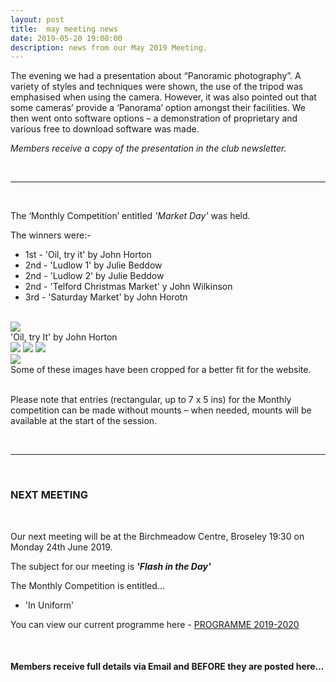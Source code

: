 ```yaml
---
layout: post
title:  may meeting news
date: 2019-05-20 19:00:00
description: news from our May 2019 Meeting.
---
```


The evening we had a presentation about “Panoramic photography”. A variety of styles and techniques were shown, the use of the tripod was emphasised when using the camera. However, it was also pointed out that some cameras’ provide a ‘Panorama’ option amongst their facilities. We then went onto software options – a demonstration of proprietary and various free to download software was made. 

*Members receive a copy of the presentation in the club newsletter.*

<br>

<hr>

<br>

The ‘Monthly Competition’ entitled *'Market Day'* was held.

The winners were:-

<ul>
	<li>1st - 'Oil, try it' by John Horton</li>
	<li>2nd - 'Ludlow 1' by Julie Beddow</li>
	<li>2nd - 'Ludlow 2' by Julie Beddow</li>
	<li>2nd - 'Telford Christmas Market' y John Wilkinson</li>
	<li>3rd - 'Saturday Market' by John Horotn</li>
</ul>

<br>

<div class="img_row">
	<img class="col three" src="{{ site.baseurl }}/assets/img/Oil_Try_It.jpg">
</div>
<div class="col three caption">
	'Oil, try It' by John Horton
</div>

<div class="img_row">
	<img class="col one" src="{{ site.baseurl }}/assets/img/Ludlow_1.jpg">
	<img class="col one" src="{{ site.baseurl }}/assets/img/Ludlow_2.jpg">
	<img class="col one" src="{{ site.baseurl }}/assets/img/Telford_Christmas_Market.jpg">
</div>
<div class="img_row_sm">
	<img class="col three" src="{{ site.baseurl }}/assets/img/Saturday_Market.jpg">
</div>
<div class="col three caption">
	Some of these images have been cropped for a better fit for the website.
</div>

<br>

Please note that entries (rectangular, up to 7 x 5 ins) for the Monthly competition can be made without mounts – when needed, mounts will be available at the start of the session. 

<br>

<hr>

<br>


### NEXT MEETING
<br>

Our next meeting will be at the Birchmeadow Centre, Broseley 19:30 on Monday 24th June 2019. 

The subject for our meeting is <strong>*'Flash in the Day'*</strong>

The Monthly Competition is entitled...
<ul>
<li>'In Uniform'</li>
</ul>


You can view our current programme here - <a href="{{ site.baseurl }}/programme/2018-11-07-Forward-Programme-2019-2020">PROGRAMME 2019-2020</a>

<br>

#### Members receive full details via Email and BEFORE they are posted here...